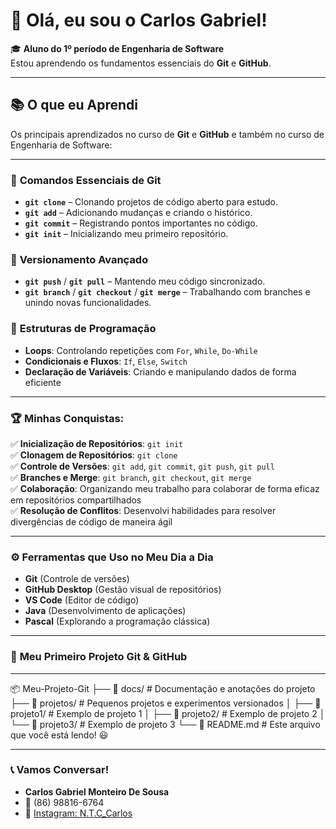 
# 👋 Olá, eu sou o Carlos Gabriel!  
🎓 **Aluno do 1º período de Engenharia de Software**  
Estou aprendendo os fundamentos essenciais do **Git** e **GitHub**.

---

## 📚 **O que eu Aprendi**  
Os principais aprendizados no curso de **Git** e **GitHub** e também no curso de Engenharia de Software:

---

### 🔹 **Comandos Essenciais de Git**
- **`git clone`** – Clonando projetos de código aberto para estudo.  
- **`git add`** – Adicionando mudanças e criando o histórico. 
- **`git commit`** – Registrando pontos importantes no código.
- **`git init`** – Inicializando meu primeiro repositório. 

### 🔹 **Versionamento Avançado**
- **`git push`** / **`git pull`** – Mantendo meu código sincronizado. 
- **`git branch`** / **`git checkout`** / **`git merge`** – Trabalhando com branches e unindo novas funcionalidades. 

### 🔹 **Estruturas de Programação**
- **Loops**: Controlando repetições com `For`, `While`, `Do-While` 
- **Condicionais e Fluxos**: `If`, `Else`, `Switch`  
- **Declaração de Variáveis**: Criando e manipulando dados de forma eficiente  

---


###  🏆 **Minhas Conquistas**:   
✅ **Inicialização de Repositórios**: `git init`  
✅ **Clonagem de Repositórios**: `git clone`  
✅ **Controle de Versões**: `git add`, `git commit`, `git push`, `git pull`  
✅ **Branches e Merge**: `git branch`, `git checkout`, `git merge`  
✅ **Colaboração**: Organizando meu trabalho para colaborar de forma eficaz em repositórios compartilhados  
✅ **Resolução de Conflitos**: Desenvolvi habilidades para resolver divergências de código de maneira ágil

---

### ⚙️ **Ferramentas que Uso no Meu Dia a Dia**  

- **Git** (Controle de versões)  
- **GitHub Desktop** (Gestão visual de repositórios)  
- **VS Code** (Editor de código)  
- **Java** (Desenvolvimento de aplicações)  
- **Pascal** (Explorando a programação clássica)

---

### 🚀 **Meu Primeiro Projeto Git & GitHub** 

---

📦 Meu-Projeto-Git
├── 📁 docs/          # Documentação e anotações do projeto
├── 📁 projetos/      # Pequenos projetos e experimentos versionados
│   ├── 📂 projeto1/  # Exemplo de projeto 1
│   ├── 📂 projeto2/  # Exemplo de projeto 2
│   └── 📂 projeto3/  # Exemplo de projeto 3
└── 📄 README.md      # Este arquivo que você está lendo! 😃

---

### 📞 **Vamos Conversar!**  
- **Carlos Gabriel Monteiro De Sousa**  
- 📱 (86) 98816-6764  
- 📸 [Instagram: N.T.C_Carlos](https://www.instagram.com/ntc_carlos)
